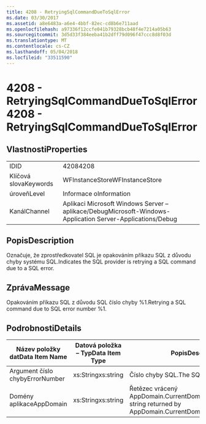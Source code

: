 ```yaml
---
title: 4208 - RetryingSqlCommandDueToSqlError
ms.date: 03/30/2017
ms.assetid: a8e6483a-a6e4-4bbf-82ec-cd8b6e711aad
ms.openlocfilehash: a97336f12ccfe041b79328bcb48f4e7214a05b63
ms.sourcegitcommit: 3d5d33f384eeba41b2dff79d096f47ccc8d8f03d
ms.translationtype: MT
ms.contentlocale: cs-CZ
ms.lasthandoff: 05/04/2018
ms.locfileid: "33511590"
---
```

# <a name="4208---retryingsqlcommandduetosqlerror"></a><span data-ttu-id="852a1-102">4208 - RetryingSqlCommandDueToSqlError</span><span class="sxs-lookup"><span data-stu-id="852a1-102">4208 - RetryingSqlCommandDueToSqlError</span></span>
## <a name="properties"></a><span data-ttu-id="852a1-103">Vlastnosti</span><span class="sxs-lookup"><span data-stu-id="852a1-103">Properties</span></span>  
  
|||  
|-|-|  
|<span data-ttu-id="852a1-104">ID</span><span class="sxs-lookup"><span data-stu-id="852a1-104">ID</span></span>|<span data-ttu-id="852a1-105">4208</span><span class="sxs-lookup"><span data-stu-id="852a1-105">4208</span></span>|  
|<span data-ttu-id="852a1-106">Klíčová slova</span><span class="sxs-lookup"><span data-stu-id="852a1-106">Keywords</span></span>|<span data-ttu-id="852a1-107">WFInstanceStore</span><span class="sxs-lookup"><span data-stu-id="852a1-107">WFInstanceStore</span></span>|  
|<span data-ttu-id="852a1-108">úroveň</span><span class="sxs-lookup"><span data-stu-id="852a1-108">Level</span></span>|<span data-ttu-id="852a1-109">Informace o</span><span class="sxs-lookup"><span data-stu-id="852a1-109">Information</span></span>|  
|<span data-ttu-id="852a1-110">Kanál</span><span class="sxs-lookup"><span data-stu-id="852a1-110">Channel</span></span>|<span data-ttu-id="852a1-111">Aplikaci Microsoft Windows Server – aplikace/Debug</span><span class="sxs-lookup"><span data-stu-id="852a1-111">Microsoft-Windows-Application Server-Applications/Debug</span></span>|  
  
## <a name="description"></a><span data-ttu-id="852a1-112">Popis</span><span class="sxs-lookup"><span data-stu-id="852a1-112">Description</span></span>  
 <span data-ttu-id="852a1-113">Označuje, že zprostředkovatel SQL je opakováním příkazu SQL z důvodu chyby systému SQL.</span><span class="sxs-lookup"><span data-stu-id="852a1-113">Indicates the SQL provider is retrying a SQL command due to a SQL error.</span></span>  
  
## <a name="message"></a><span data-ttu-id="852a1-114">Zpráva</span><span class="sxs-lookup"><span data-stu-id="852a1-114">Message</span></span>  
 <span data-ttu-id="852a1-115">Opakováním příkazu SQL z důvodu SQL číslo chyby %1.</span><span class="sxs-lookup"><span data-stu-id="852a1-115">Retrying a SQL command due to SQL error number %1.</span></span>  
  
## <a name="details"></a><span data-ttu-id="852a1-116">Podrobnosti</span><span class="sxs-lookup"><span data-stu-id="852a1-116">Details</span></span>  
  
|<span data-ttu-id="852a1-117">Název položky dat</span><span class="sxs-lookup"><span data-stu-id="852a1-117">Data Item Name</span></span>|<span data-ttu-id="852a1-118">Datová položka – Typ</span><span class="sxs-lookup"><span data-stu-id="852a1-118">Data Item Type</span></span>|<span data-ttu-id="852a1-119">Popis</span><span class="sxs-lookup"><span data-stu-id="852a1-119">Description</span></span>|  
|--------------------|--------------------|-----------------|  
|<span data-ttu-id="852a1-120">Argument číslo chyby</span><span class="sxs-lookup"><span data-stu-id="852a1-120">ErrorNumber</span></span>|<span data-ttu-id="852a1-121">xs:String</span><span class="sxs-lookup"><span data-stu-id="852a1-121">xs:string</span></span>|<span data-ttu-id="852a1-122">Číslo chyby SQL.</span><span class="sxs-lookup"><span data-stu-id="852a1-122">The SQL error number.</span></span>|  
|<span data-ttu-id="852a1-123">Domény aplikace</span><span class="sxs-lookup"><span data-stu-id="852a1-123">AppDomain</span></span>|<span data-ttu-id="852a1-124">xs:String</span><span class="sxs-lookup"><span data-stu-id="852a1-124">xs:string</span></span>|<span data-ttu-id="852a1-125">Řetězec vrácený AppDomain.CurrentDomain.FriendlyName.</span><span class="sxs-lookup"><span data-stu-id="852a1-125">The string returned by AppDomain.CurrentDomain.FriendlyName.</span></span>|
